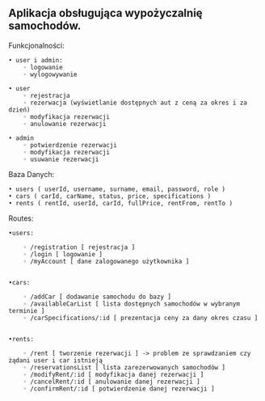 ## Aplikacja obsługująca wypożyczalnię samochodów.

Funkcjonalności:

    • user i admin:
        ◦ logowanie
        ◦ wylogowywanie

    • user
        ◦ rejestracja
        ◦ rezerwacja (wyświetlanie dostępnych aut z ceną za okres i za dzień)
        ◦ modyfikacja rezerwacji
        ◦ anulowanie rezerwacji

    • admin
        ◦ potwierdzenie rezerwacji
        ◦ modyfikacja rezerwacji
        ◦ usuwanie rezerwacji


Baza Danych:

    • users ( userId, username, surname, email, password, role )
    • cars ( carId, carName, status, price, specifications )
    • rents ( rentId, userId, carId, fullPrice, rentFrom, rentTo )

Routes: 

    •users:

        ◦ /registration [ rejestracja ]
        ◦ /login [ logowanie ]
        ◦ /myAccount [ dane zalogowanego użytkownika ]


    •cars:

        ◦ /addCar [ dodawanie samochodu do bazy ]
        ◦ /availableCarList [ lista dostępnych samochodów w wybranym terminie ]
        ◦ /carSpecifications/:id [ prezentacja ceny za dany okres czasu ]


    •rents:

        ◦ /rent [ tworzenie rezerwacji ] -> problem ze sprawdzaniem czy żądani user i car istnieją
        ◦ /reservationsList [ lista zarezerwowanych samochodów ]
        ◦ /modifyRent/:id [ modyfikacja danej rezerwacji ]
        ◦ /cancelRent/:id [ anulowanie danej rezerwacji ]
        ◦ /confirmRent/:id [ potwierdzenie danej rezerwacji ]